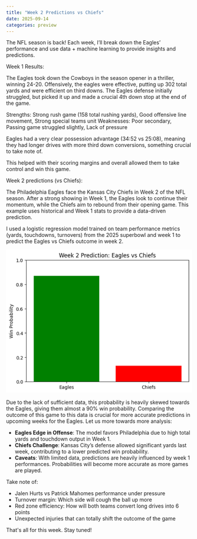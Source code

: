 ```yaml
---
title: "Week 2 Predictions vs Chiefs"
date: 2025-09-14
categories: preview
---
```


The NFL season is back! Each week, I’ll break down the Eagles’ performance and use data + machine learning to provide insights and predictions.

Week 1 Results:

The Eagles took down the Cowboys in the season opener in a thriller, winning 24-20. Offensively, the eagles were effective, putting up 302 total yards and were efficient on third downs. The Eagles defense initially struggled, but picked it up and made a crucial 4th down stop at the end of the game. 

Strengths: Strong rush game (158 total rushing yards), Good offensive line movement, Strong special teams unit
Weaknesses: Poor secondary, Passing game struggled slightly, Lack of pressure

Eagles had a very clear possession advantage (34:52 vs 25:08), meaning they had longer drives with more third down conversions, something crucial to take note of. 

This helped with their scoring margins and overall allowed them to take control and win this game. 

Week 2 predictions (vs Chiefs):

The Philadelphia Eagles face the Kansas City Chiefs in Week 2 of the NFL season. After a strong showing in Week 1, the Eagles look to continue their momentum, while the Chiefs aim to rebound from their opening game. This example uses historical and Week 1 stats to provide a data-driven prediction.

I used a logistic regression model trained on team performance metrics (yards, touchdowns, turnovers) from the 2025 superbowl and week 1 to predict the Eagles vs Chiefs outcome in week 2.  

![Week 2 Win Probability: Eagles vs Chiefs](week2prob.png)

Due to the lack of sufficient data, this probability is heavily skewed towards the Eagles, giving them almost a 90% win probability. Comparing the outcome of this game to this data is crucial for more accurate predictions in upcoming weeks for the Eagles. Let us more towards more analysis:

- **Eagles Edge in Offense**: The model favors Philadelphia due to high total yards and touchdown output in Week 1.  
- **Chiefs Challenge**: Kansas City’s defense allowed significant yards last week, contributing to a lower predicted win probability.  
- **Caveats**: With limited data, predictions are heavily influenced by week 1 performances. Probabilities will become more accurate as more games are played.

Take note of:

- Jalen Hurts vs Patrick Mahomes performance under pressure  
- Turnover margin: Which side will cough the ball up more
- Red zone efficiency: How will both teams convert long drives into 6 points
- Unexpected injuries that can totally shift the outcome of the game

That's all for this week. Stay tuned!
